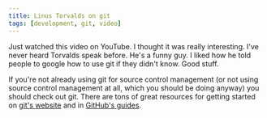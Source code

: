 ```yaml
---
title: Linus Torvalds on git
tags: [development, git, video]
---
```


Just watched this video on YouTube. I thought it was really interesting. I've never heard Torvalds speak before. He's a funny guy. I liked how he told people to google how to use git if they didn't know. Good stuff.

If you're not already using git for source control management (or not using source control management at all, which you should be doing anyway) you should check out git. There are tons of great resources for getting started on [git's website](http://git-scm.com/) and in [GitHub's guides](http://github.com/guides).

<div class="video youtube"><object width="620" height="465"><param name="movie" value="http://www.youtube.com/v/4XpnKHJAok8&hl=en&fs=1&rel=0"></param><param name="allowFullScreen" value="true"></param><param name="allowscriptaccess" value="always"></param><embed src="http://www.youtube.com/v/4XpnKHJAok8&hl=en&fs=1&rel=0" type="application/x-shockwave-flash" allowscriptaccess="always" allowfullscreen="true" width="620" height="465"></embed></object></div>
